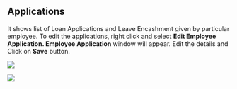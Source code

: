 ## Applications

It shows list of Loan Applications and Leave Encashment given by particular employee. To edit the applications, right click and select **Edit Employee Application. Employee Application** window will appear. Edit the details and Click on **Save** button.

![](http://docs.risersoft.com/hrmnirvana/ImagesExt/image8_175.jpg)

![](http://docs.risersoft.com/hrmnirvana/ImagesExt/image8_176.jpg)
